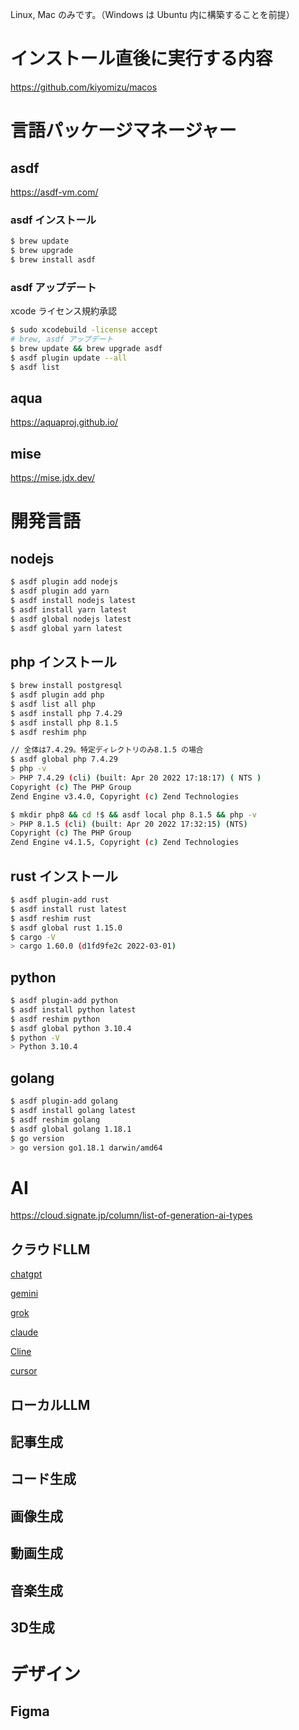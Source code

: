 Linux, Mac のみです。（Windows は Ubuntu 内に構築することを前提）

# インストール直後に実行する内容
https://github.com/kiyomizu/macos

# 言語パッケージマネージャー

## asdf
https://asdf-vm.com/

### asdf インストール
```sh
$ brew update
$ brew upgrade
$ brew install asdf
```

### asdf アップデート
xcode ライセンス規約承認
```sh
$ sudo xcodebuild -license accept
# brew, asdf アップデート
$ brew update && brew upgrade asdf
$ asdf plugin update --all
$ asdf list 
```

## aqua
https://aquaproj.github.io/

## mise
https://mise.jdx.dev/


# 開発言語
## nodejs
```sh
$ asdf plugin add nodejs
$ asdf plugin add yarn
$ asdf install nodejs latest
$ asdf install yarn latest
$ asdf global nodejs latest
$ asdf global yarn latest
```

## php インストール
```sh
$ brew install postgresql
$ asdf plugin add php
$ asdf list all php
$ asdf install php 7.4.29
$ asdf install php 8.1.5
$ asdf reshim php

// 全体は7.4.29。特定ディレクトリのみ8.1.5 の場合
$ asdf global php 7.4.29
$ php -v
> PHP 7.4.29 (cli) (built: Apr 20 2022 17:18:17) ( NTS )
Copyright (c) The PHP Group
Zend Engine v3.4.0, Copyright (c) Zend Technologies

$ mkdir php8 && cd !$ && asdf local php 8.1.5 && php -v
> PHP 8.1.5 (cli) (built: Apr 20 2022 17:32:15) (NTS)
Copyright (c) The PHP Group
Zend Engine v4.1.5, Copyright (c) Zend Technologies
```

## rust インストール
```sh
$ asdf plugin-add rust
$ asdf install rust latest
$ asdf reshim rust
$ asdf global rust 1.15.0
$ cargo -V
> cargo 1.60.0 (d1fd9fe2c 2022-03-01)
```

## python
```sh
$ asdf plugin-add python
$ asdf install python latest
$ asdf reshim python
$ asdf global python 3.10.4
$ python -V
> Python 3.10.4
```

## golang
```sh
$ asdf plugin-add golang
$ asdf install golang latest
$ asdf reshim golang
$ asdf global golang 1.18.1
$ go version
> go version go1.18.1 darwin/amd64
```

# AI
https://cloud.signate.jp/column/list-of-generation-ai-types

## クラウドLLM

[chatgpt](https://openai.com/)

[gemini](https://gemini.google.com/)

[grok](https://x.ai/)

[claude](https://claude.ai/)

[Cline](https://github.com/cline/cline)

[cursor](https://www.cursor.com/ja)

## ローカルLLM

## 記事生成

## コード生成

## 画像生成

## 動画生成

## 音楽生成

## 3D生成


# デザイン

## Figma

## 
